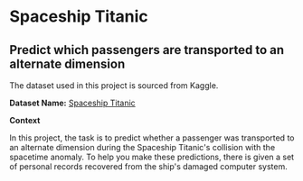 # Spaceship Titanic
## Predict which passengers are transported to an alternate dimension

The dataset used in this project is sourced from Kaggle. 

**Dataset Name:** [Spaceship Titanic](https://www.kaggle.com/competitions/spaceship-titanic/data)

**Context** 

In this project, the task is to predict whether a passenger was transported to an alternate dimension during the Spaceship Titanic's collision with the spacetime anomaly. To help you make these predictions, there is given a set of personal records recovered from the ship's damaged computer system.
